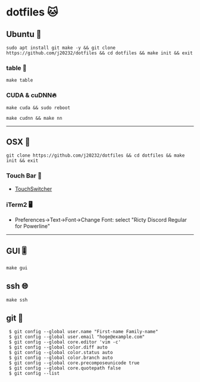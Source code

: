 # dotfiles 🐱

## Ubuntu 🏮

```
sudo apt install git make -y && git clone https://github.com/j20232/dotfiles && cd dotfiles && make init && exit
```

### table 🏓

```
make table
```

### CUDA & cuDNN🔥

```
make cuda && sudo reboot
```

```
make cudnn && make nn
```

---

## OSX 🍎

```
git clone https://github.com/j20232/dotfiles && cd dotfiles && make init && exit
```

### Touch Bar 📲
- [TouchSwitcher](https://hazeover.com/touchswitcher.html)

### iTerm2 🖥
- Preferences->Text->Font->Change Font: select "Ricty Discord Regular for Powerline"

---

## GUI 🎚

```
make gui
```

## ssh 🌐

```
make ssh
```

## git 🐙

```fish
 $ git config --global user.name "First-name Family-name"
 $ git config --global user.email "hoge@example.com"
 $ git config --global core.editor 'vim -c'
 $ git config --global color.diff auto
 $ git config --global color.status auto
 $ git config --global color.branch auto
 $ git config --global core.precomposeunicode true
 $ git config --global core.quotepath false
 $ git config --list
```

